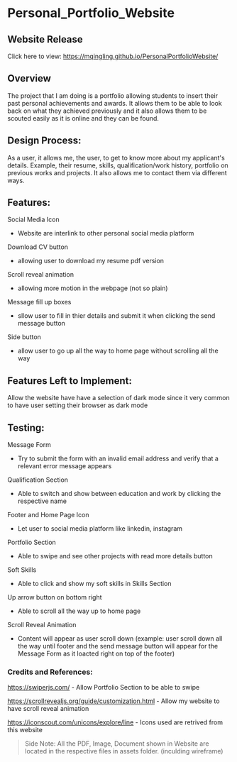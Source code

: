 # Personal_Portfolio_Website

## Website Release
Click here to view: https://mqingling.github.io/PersonalPortfolioWebsite/

## Overview
The project that I am doing is a portfolio allowing students to insert their past personal achievements and awards. It allows them to be able to look back on what they achieved previously and it also allows them to be scouted easily as it is online and they can be found.

## Design Process:
As a user, it allows me, the user, to get to know more about my applicant's details. 
Example, their resume, skills, qualification/work history, portfolio on previous works and projects. It also allows me to contact them via different ways.

## Features:
Social Media Icon 
 - Website are interlink to other personal social media platform

Download CV button 
- allowing user to download my resume pdf version

Scroll reveal animation 
- allowing more motion in the webpage (not so plain)

Message fill up boxes 
- sllow user to fill in thier details and submit it when clicking the send message button

Side button 
- allow user to go up all the way to home page without scrolling all the way

## Features Left to Implement:
Allow the website have have a selection of dark mode since it very common to have user setting their browser as dark mode

## Testing:
Message Form 
  - Try to submit the form with an invalid email address and verify that a relevant error message appears

Qualification Section 
  - Able to switch and show between education and work by clicking the respective name 

Footer and Home Page Icon 
  - Let user to social media platform like linkedin, instagram

Portfolio Section 
  - Able to swipe and see other projects with read more details button

Soft Skills 
  - Able to click and show my soft skills in Skills Section

Up arrow button on bottom right 
  - Able to scroll all the way up to home page

Scroll Reveal Animation 
  - Content will appear as user scroll down (example: user scroll down all the way until footer and the send message button will appear for the Message Form as it loacted right on top of the footer)

### Credits and References:
https://swiperjs.com/ - Allow Portfolio Section to be able to swipe

https://scrollrevealjs.org/guide/customization.html - Allow my website to have scroll reveal animation 

https://iconscout.com/unicons/explore/line - Icons used are retrived from this website


>Side Note: 
All the PDF, Image, Document shown in Website are located in the respective files in assets folder.
(inculding wireframe)
